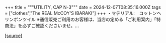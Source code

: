 +++
title = """UTILITY, CAP N-3"""
date = 2024-12-07T08:35:16.000Z
tags = ["clothes","The REAL McCOY'S IBARAKI"]
+++
・マテリアル:　コットンヘリンボンツイル ※通信販売ご利用のお客様は、当店の定める「ご利用案内」「特商法」を必ずご確認くださいませ。...

[[source]](https://the-realmccoys.ocnk.net/product/1249)
